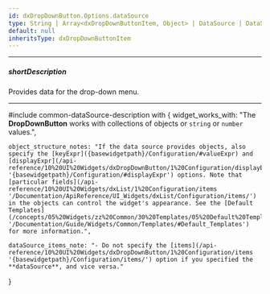 ```yaml
---
id: dxDropDownButton.Options.dataSource
type: String | Array<dxDropDownButtonItem, Object> | DataSource | DataSource_Options
default: null
inheritsType: dxDropDownButtonItem
---
```

---
##### shortDescription
Provides data for the drop-down menu.

---
#include common-dataSource-description with {
    widget_works_with: "The **DropDownButton** works with collections of objects or `string` or `number` values.",

    object_structure_notes: "If the data source provides objects, also specify the [keyExpr]({basewidgetpath}/Configuration/#valueExpr) and [displayExpr](/api-reference/10%20UI%20Widgets/dxDropDownButton/1%20Configuration/displayExpr.md '{basewidgetpath}/Configuration/#displayExpr') options. Note that [particular fields](/api-reference/10%20UI%20Widgets/dxList/1%20Configuration/items '/Documentation/ApiReference/UI_Widgets/dxList/Configuration/items/') in the objects can control the widget's appearance. See the [Default Templates](/concepts/05%20Widgets/zz%20Common/30%20Templates/05%20Default%20Templates.md '/Documentation/Guide/Widgets/Common/Templates/#Default_Templates') for more information.",

    dataSource_items_note: "- Do not specify the [items](/api-reference/10%20UI%20Widgets/dxDropDownButton/1%20Configuration/items '{basewidgetpath}/Configuration/items/') option if you specified the **dataSource**, and vice versa."
}